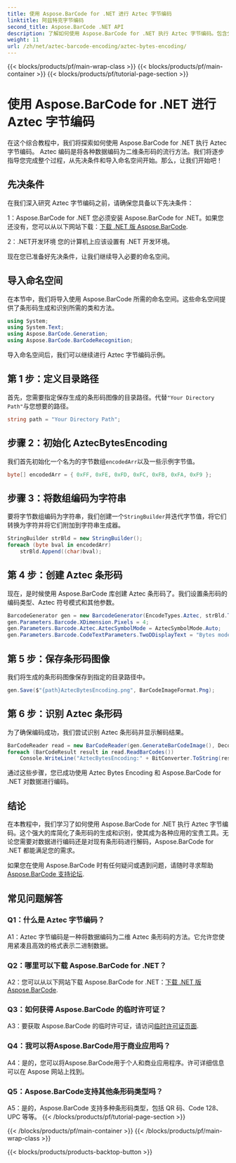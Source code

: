 ```yaml
---
title: 使用 Aspose.BarCode for .NET 进行 Aztec 字节编码
linktitle: 阿兹特克字节编码
second_title: Aspose.BarCode .NET API
description: 了解如何使用 Aspose.BarCode for .NET 执行 Aztec 字节编码。包含分步指南、先决条件和代码示例。
weight: 11
url: /zh/net/aztec-barcode-encoding/aztec-bytes-encoding/
---
```


{{< blocks/products/pf/main-wrap-class >}}
{{< blocks/products/pf/main-container >}}
{{< blocks/products/pf/tutorial-page-section >}}

# 使用 Aspose.BarCode for .NET 进行 Aztec 字节编码

在这个综合教程中，我们将探索如何使用 Aspose.BarCode for .NET 执行 Aztec 字节编码。 Aztec 编码是将各种数据编码为二维条形码的流行方法。我们将逐步指导您完成整个过程，从先决条件和导入命名空间开始。那么，让我们开始吧！

## 先决条件

在我们深入研究 Aztec 字节编码之前，请确保您具备以下先决条件：

1：Aspose.BarCode for .NET
您必须安装 Aspose.BarCode for .NET。如果您还没有，您可以从以下网站下载：[下载 .NET 版 Aspose.BarCode](https://releases.aspose.com/barcode/net/).

2：.NET开发环境
您的计算机上应该设置有 .NET 开发环境。

现在您已准备好先决条件，让我们继续导入必要的命名空间。

## 导入命名空间

在本节中，我们将导入使用 Aspose.BarCode 所需的命名空间。这些命名空间提供了条形码生成和识别所需的类和方法。

```csharp
using System;
using System.Text;
using Aspose.BarCode.Generation;
using Aspose.BarCode.BarCodeRecognition;
```

导入命名空间后，我们可以继续进行 Aztec 字节编码示例。


## 第 1 步：定义目录路径

首先，您需要指定保存生成的条形码图像的目录路径。代替`"Your Directory Path"`与您想要的路径。

```csharp
string path = "Your Directory Path";
```

## 步骤 2：初始化 AztecBytesEncoding

我们首先初始化一个名为的字节数组`encodedArr`以及一些示例字节值。

```csharp
byte[] encodedArr = { 0xFF, 0xFE, 0xFD, 0xFC, 0xFB, 0xFA, 0xF9 };
```

## 步骤 3：将数组编码为字符串

要将字节数组编码为字符串，我们创建一个`StringBuilder`并迭代字节值，将它们转换为字符并将它们附加到字符串生成器。

```csharp
StringBuilder strBld = new StringBuilder();
foreach (byte bval in encodedArr)
    strBld.Append((char)bval);
```

## 第 4 步：创建 Aztec 条形码

现在，是时候使用 Aspose.BarCode 库创建 Aztec 条形码了。我们设置条形码的编码类型、Aztec 符号模式和其他参数。

```csharp
BarcodeGenerator gen = new BarcodeGenerator(EncodeTypes.Aztec, strBld.ToString());
gen.Parameters.Barcode.XDimension.Pixels = 4;
gen.Parameters.Barcode.Aztec.AztecSymbolMode = AztecSymbolMode.Auto;
gen.Parameters.Barcode.CodeTextParameters.TwoDDisplayText = "Bytes mode";
```

## 第 5 步：保存条形码图像

我们将生成的条形码图像保存到指定的目录路径中。

```csharp
gen.Save($"{path}AztecBytesEncoding.png", BarCodeImageFormat.Png);
```

## 第 6 步：识别 Aztec 条形码

为了确保编码成功，我们尝试识别 Aztec 条形码并显示解码结果。

```csharp
BarCodeReader read = new BarCodeReader(gen.GenerateBarCodeImage(), DecodeType.Aztec);
foreach (BarCodeResult result in read.ReadBarCodes())
    Console.WriteLine("AztecBytesEncoding:" + BitConverter.ToString(result.CodeBytes));
```

通过这些步骤，您已成功使用 Aztec Bytes Encoding 和 Aspose.BarCode for .NET 对数据进行编码。

## 结论

在本教程中，我们学习了如何使用 Aspose.BarCode for .NET 执行 Aztec 字节编码。这个强大的库简化了条形码的生成和识别，使其成为各种应用的宝贵工具。无论您需要对数据进行编码还是对现有条形码进行解码，Aspose.BarCode for .NET 都能满足您的需求。

如果您在使用 Aspose.BarCode 时有任何疑问或遇到问题，请随时寻求帮助[Aspose.BarCode 支持论坛](https://forum.aspose.com/c/barcode/13).

## 常见问题解答

### Q1：什么是 Aztec 字节编码？

A1：Aztec 字节编码是一种将数据编码为二维 Aztec 条形码的方法。它允许您使用紧凑且高效的格式表示二进制数据。

### Q2：哪里可以下载 Aspose.BarCode for .NET？

 A2：您可以从以下网站下载 Aspose.BarCode for .NET：[下载 .NET 版 Aspose.BarCode](https://releases.aspose.com/barcode/net/).

### Q3：如何获得 Aspose.BarCode 的临时许可证？

 A3：要获取 Aspose.BarCode 的临时许可证，请访问[临时许可证页面](https://purchase.aspose.com/temporary-license/).

### Q4：我可以将Aspose.BarCode用于商业应用吗？

A4：是的，您可以将Aspose.BarCode用于个人和商业应用程序。许可详细信息可以在 Aspose 网站上找到。

### Q5：Aspose.BarCode支持其他条形码类型吗？

A5：是的，Aspose.BarCode 支持多种条形码类型，包括 QR 码、Code 128、UPC 等等。
{{< /blocks/products/pf/tutorial-page-section >}}

{{< /blocks/products/pf/main-container >}}
{{< /blocks/products/pf/main-wrap-class >}}

{{< blocks/products/products-backtop-button >}}
